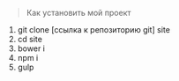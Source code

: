 > Как установить мой проект

1. git clone [ссылка к репозиторию git] site
2. cd site
3. bower i
4. npm i
5. gulp